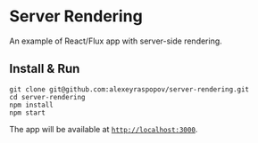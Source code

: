 # Server Rendering

An example of React/Flux app with server-side rendering.

## Install & Run

	git clone git@github.com:alexeyraspopov/server-rendering.git
	cd server-rendering
	npm install
	npm start

The app will be available at [`http://localhost:3000`](http://localhost:3000).

